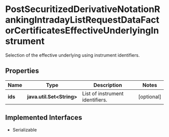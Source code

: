 

# PostSecuritizedDerivativeNotationRankingIntradayListRequestDataFactorCertificatesEffectiveUnderlyingInstrument

Selection of the effective underlying using instrument identifiers.

## Properties

Name | Type | Description | Notes
------------ | ------------- | ------------- | -------------
**ids** | **java.util.Set&lt;String&gt;** | List of instrument identifiers. |  [optional]


## Implemented Interfaces

* Serializable


